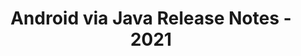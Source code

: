 ﻿---
title: Android via Java Release Notes - 2021
articleTitle: Android via Java Release Notes - 2021
linktitle: Android via Java Release Notes - 2021
description: "Android via Java Release Notes - 2021 – learn about the latest updates and fixes."
type: docs
weight: 9
url: /java/android-via-java-release-notes-2021/
---


